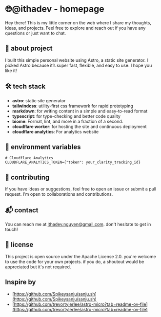 # 🌐@ithadev - homepage

Hey there! This is my little corner on the web where I share my thoughts, ideas, and projects. Feel free to explore and reach out if you have any questions or just want to chat.

## 📖 about project

I built this simple personal website using Astro, a static site generator. I picked Astro because it’s super fast, flexible, and easy to use. I hope you like it!

## 🛠️ tech stack

- **astro**: static site generator
- **tailwindcss**: utility-first css framework for rapid prototyping
- **markdown**: for writing content in a simple and easy-to-read format
- **typescript**: for type-checking and better code quality
- **biome**: Format, lint, and more in a fraction of a second.
- **cloudflare worker**: for hosting the site and continuous deployment
- **cloudflare analytics**: For analytics website

## 🔧 environment variables

```plaintext
# Cloudflare Analytics
CLOUDFLARE_ANALYTICS_TOKEN={"token": your_clarity_tracking_id}
```

## 🤝 contributing

If you have ideas or suggestions, feel free to open an issue or submit a pull
request. I'm open to collaborations and contributions.

## 📬 contact

You can reach me at <ithadev.nguyen@gmail.com>. don't hesitate to get in touch!

## 📜 license

This project is open source under the Apache License 2.0. you're welcome to use
the code for your own projects. if you do, a shoutout would be appreciated but
it's not required.

## Inspire by

- [https://github.com/Spikeysanju/sanju.sh](https://github.com/Spikeysanju/sanju.sh)
- [https://github.com/trevortylerlee/astro-micro?tab=readme-ov-file](https://github.com/trevortylerlee/astro-micro?tab=readme-ov-file)
